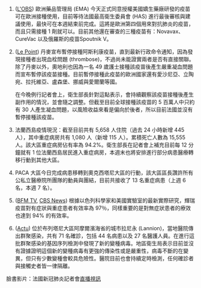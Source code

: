 1. ([L'OBS](http://bit.ly/3rKEqkY)) 歐洲藥品管理局 (EMA) 今天正式同意授權美國嬌生藥廠研發的疫苗可在歐洲接種使用，目前等待法國最高衛生委員會 (HAS) 進行最後審核與建議使用，最快可在本週結束前完成。這將是歐洲第四個用來對抗肺炎的疫苗，而且只需接種 1 劑就可以。目前其他還在審查的三種疫苗有：Novavax、CureVac 以及俄羅斯的疫苗Spoutnik V。
1. ([Le Point](http://bit.ly/3cnuPtF)) 丹麥宣布暫停接種阿斯利康疫苗，直到最新行政命令通知，因為發現接種者出現血栓問題 (thrombose)，不過尚未能證實兩者是否有直接關聯。除了丹麥以外，奧地利也因為一名 49 歲護士接種該疫苗後產生嚴重凝血問題而宣布暫停該疫苗接種。目前暫停接種此疫苗的歐洲國家還有愛沙尼亞、立陶宛、拉托維亞、盧森堡、挪威與愛爾蘭等國。
   
   在今晚例行記者會上，衛生部長針對這點表示，會持續觀察該疫苗接種後產生副作用的情況，並會隨之調整。但截至目前全球接種該疫苗的 5 百萬人中只約有 30 人產生凝血問題，以風險收益來看是偏向於後者，所以目前法國並沒有暫停接種該疫苗。
1. 法蘭西島疫情現況：截至目前共有 5,658 人住院（過去 24 小時新增 445 人），其中重症病房共有 1,080 人（新增 115 人）。累積死亡人數為 15,555 人。該大區重症病房佔有率為 94.2%。衛生部長在記者會上補充目前每 12 分鐘就有 1 位法蘭西島居民進入重症病房，本週末也將安排進行部分病患醫療轉移行動到其他大區。
1. PACA 大區今日完成病患移轉到奧克西塔尼大區的行動，該大區區長讚許所有公私立醫療院所團隊的動員與團結，目前共接收了 13 名重症病患（上週 6 名，本週 7 名）。
1. ([BFM TV](http://bit.ly/30BMmJ3), [CBS News](https://tinyurl.com/yz84qs7p)) 根據以色列科學家和美國實驗室的最新實際研究，輝瑞疫苗對有症狀與重症患者有效率為 97％，同樣重要的是對無症狀患者的療效也達到 94% 的有效率。
1. ([Actu](http://bit.ly/2Oed5ZT)) 位於布列塔尼大區阿摩爾濱海省的城市拉尼永 (Lannion)，當地醫院傳出群聚感染，共有 71 名確診，包括 44 名病患以及 27 名醫護人員。在進行這批群聚感染的基因序列檢測中發現了新的變種病毒。地區衛生局表示目前並沒有證據證明這個新的變種病毒有更強的傳染性或是嚴重性，病毒不斷的在變異，但只有少數變種會較具危險性。醫院目前也會持續定時檢測，任何確診者與接觸史者皆一律隔離。

臉書影片：法國新冠肺炎記者會[直播視訊](https://www.facebook.com/groups/279746385504501/permalink/2404626633016455/)